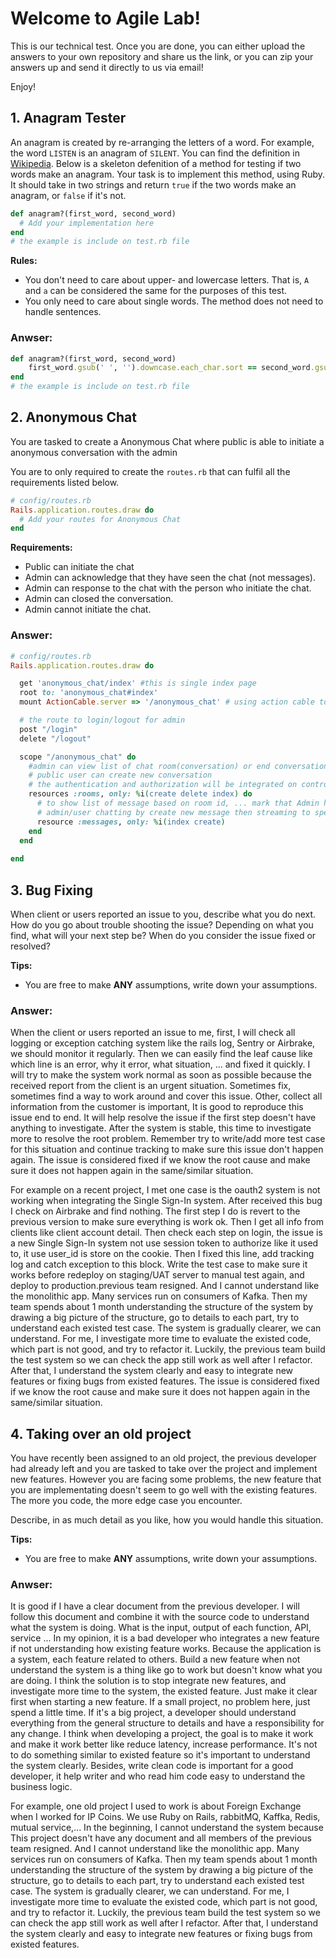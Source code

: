 # Welcome to Agile Lab!

This is our technical test. Once you are done, you can either upload the answers to your own repository and share us the link, or you can zip your answers up and send it directly to us via email!

Enjoy!

## 1. Anagram Tester

An anagram is created by re-arranging the letters of a word. For example, the word `LISTEN` is an anagram of `SILENT`.
You can find the definition in [Wikipedia](https://en.wikipedia.org/wiki/Anagram).
Below is a skeleton defenition of a method for testing if two words make an anagram. Your task is to implement this
method, using Ruby. It should take in two strings and return `true` if the two words make an anagram, or `false` if it's not.

```ruby
def anagram?(first_word, second_word)
  # Add your implementation here
end
# the example is include on test.rb file
```

**Rules:**
 - You don't need to care about upper- and lowercase letters. That is, `A` and `a` can be considered the same for the purposes of this test.
 - You only need to care about single words. The method does not need to handle sentences.
 
 

### Anwser: 

```ruby
def anagram?(first_word, second_word)
    first_word.gsub(' ', '').downcase.each_char.sort == second_word.gsub(' ', '').downcase.each_char.sort
end
# the example is include on test.rb file
```

## 2. Anonymous Chat

You are tasked to create a Anonymous Chat where public is able to initiate a anonymous conversation with the admin

You are to only required to create the `routes.rb` that can fulfil all the requirements listed below.

```ruby
# config/routes.rb
Rails.application.routes.draw do
  # Add your routes for Anonymous Chat
end

```

**Requirements:**
 - Public can initiate the chat
 - Admin can acknowledge that they have seen the chat (not messages).
 - Admin can response to the chat with the person who initiate the chat.
 - Admin can closed the conversation.
 - Admin cannot initiate the chat.

### Answer:
```ruby
# config/routes.rb
Rails.application.routes.draw do

  get 'anonymous_chat/index' #this is single index page
  root to: 'anonymous_chat#index'
  mount ActionCable.server => '/anonymous_chat' # using action cable to chat between admin and anonymous user

  # the route to login/logout for admin
  post "/login"
  delete "/logout"

  scope "/anonymous_chat" do
    #admin can view list of chat room(conversation) or end conversation
    # public user can create new conversation
    # the authentication and authorization will be integrated on controller
    resources :rooms, only: %i(create delete index) do 
      # to show list of message based on room id, ... mark that Admin have seen the chat (not messages).
      # admin/user chatting by create new message then streaming to specific chanel using action cable
      resource :messages, only: %i(index create)
    end
  end
  
end

```


## 3. Bug Fixing

When client or users reported an issue to you, describe what you do next.
How do you go about trouble shooting the issue? Depending on what you find, what will your next step be? When do you
consider the issue fixed or resolved?

**Tips:**
- You are free to make **ANY** assumptions, write down your assumptions.


### Answer:
When the client or users reported an issue to me, first, I will check all logging or exception catching system like the rails log, Sentry or Airbrake,  we should monitor it regularly. Then we can easily find the leaf cause like which line is an error, why it error, what situation, ... and fixed it quickly. I will try to make the system work normal as soon as possible because the received report from the client is an urgent situation. Sometimes fix, sometimes find a way to work around and cover this issue. Other, collect all information from the customer is important, It is good to reproduce this issue end to end. It will help resolve the issue if the first step doesn't have anything to investigate. 
After the system is stable, this time to investigate more to resolve the root problem. Remember try to write/add more test case for this situation and continue tracking to make sure this issue don't happen again. The issue is considered fixed if we know the root cause and make sure it does not happen again in the same/similar situation.

For example on a recent project, I met one case is the oauth2 system is not working when integrating the Single Sign-In system. After received this bug I check on Airbrake and find nothing. The first step I do is revert to the previous version to make sure everything is work ok. Then I get all info from clients like client account detail. Then check each step on login, the issue is a new Single Sign-In system not use session token to authorize like it used to, it use user_id is store on the cookie. Then I fixed this line, add tracking log and catch exception to this block. Write the test case to make sure it works before redeploy on staging/UAT server to manual test again, and deploy to production.previous team resigned. And I cannot understand like the monolithic app. Many services run on consumers of Kafka. Then my team spends about 1 month understanding the structure of the system by drawing a big picture of the structure, go to details to each part, try to understand each existed test case. The system is gradually clearer, we can understand. For me, I investigate more time to evaluate the existed code, which part is not good, and try to refactor it. Luckily, the previous team build the test system so we can check the app still work as well after I refactor. After that, I understand the system clearly and easy to integrate new features or fixing bugs from existed features. The issue is considered fixed if we know the root cause and make sure it does not happen again in the same/similar situation.  

## 4. Taking over an old project

You have recently been assigned to an old project, the previous developer had already left and you are tasked to take over the project and implement new features.
However you are facing some problems, the new feature that you are implementating doesn't seem to go well with the existing features.
The more you code, the more edge case you encounter.

Describe, in as much detail as you like, how you would handle this situation.

**Tips:**
- You are free to make **ANY** assumptions, write down your assumptions.


### Anwser: 

It is good if I have a clear document from the previous developer. I will follow this document and combine it with the source code to understand what the system is doing. What is the input, output of each function, API, service ... In my opinion, it is a bad developer who integrates a new feature if not understanding how existing feature works. Because the application is a system, each feature related to others. Build a new feature when not understand the system is a thing like go to work but doesn't know what you are doing. I think the solution is to stop integrate new features, and investigate more time to the system, the existed feature. Just make it clear first when starting a new feature. If a small project, no problem here, just spend a little time. If it's a big project, a developer should understand everything from the general structure to details and have a responsibility for any change. I think when developing a project, the goal is to make it work and make it work better like reduce latency, increase performance. It's not to do something similar to existed feature so it's important to understand the system clearly. Besides, write clean code is important for a good developer, it help writer and who read him code easy to understand the business logic.

For example, one old project I used to work is about Foreign Exchange when I worked for IP Coins. We use Ruby on Rails, rabbitMQ, Kaffka, Redis, mutual service,... In the beginning, I cannot understand the system because This project doesn't have any document and all members of the previous team resigned. And I cannot understand like the monolithic app. Many services run on consumers of Kafka. Then my team spends about 1 month understanding the structure of the system by drawing a big picture of the structure, go to details to each part, try to understand each existed test case. The system is gradually clearer, we can understand. For me, I investigate more time to evaluate the existed code, which part is not good, and try to refactor it. Luckily, the previous team build the test system so we can check the app still work as well after I refactor. After that, I understand the system clearly and easy to integrate new features or fixing bugs from existed features.